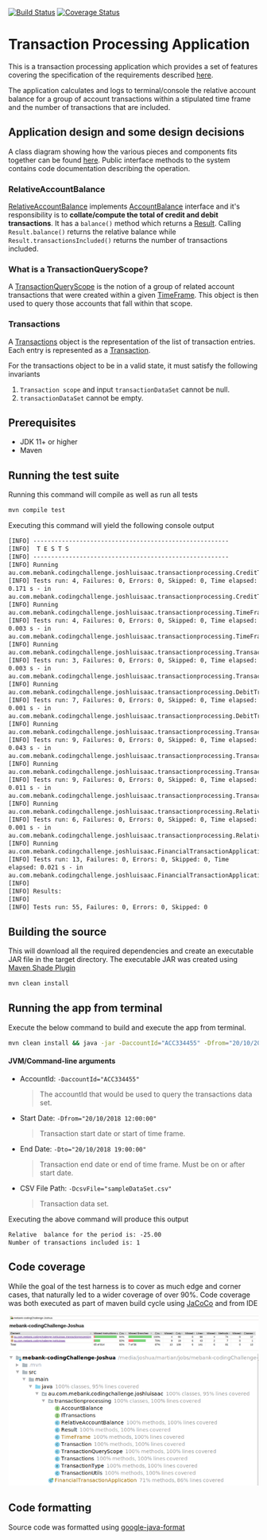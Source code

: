 [![Build Status](https://travis-ci.org/joshluisaac/mebank-codingChallenge-Joshua.svg?branch=master)](https://travis-ci.org/joshluisaac/mebank-codingChallenge-Joshua)
[![Coverage Status](https://coveralls.io/repos/github/joshluisaac/mebank-codingChallenge-Joshua/badge.svg)](https://coveralls.io/github/joshluisaac/mebank-codingChallenge-Joshua)


# Transaction Processing Application

This is a transaction processing application which provides a set of features
covering the specification of the requirements described [here](meBankCodingChallenge.pdf).

The application calculates and logs to terminal/console the relative account balance for a group of account transactions within a stipulated time frame
and the number of transactions that are included.


## Application design and some design decisions
A class diagram showing how the various pieces and components fits together can be found [here](screenshots/classDiagram.png).
Public interface methods to the system contains code documentation describing the operation.

### RelativeAccountBalance
[RelativeAccountBalance](src/main/java/au/com/mebank/codingchallenge/joshluisaac/transactionprocessing/RelativeAccountBalance.java) 
implements [AccountBalance](src/main/java/au/com/mebank/codingchallenge/joshluisaac/transactionprocessing/AccountBalance.java) interface and it's responsibility is to __collate/compute the total of credit and debit transactions__. It has a `balance()` method which returns a 
[Result](src/main/java/au/com/mebank/codingchallenge/joshluisaac/transactionprocessing/Result.java). 
Calling `Result.balance()` returns the relative balance while `Result.transactionsIncluded()` returns the number of transactions included.

### What is a TransactionQueryScope?
A [TransactionQueryScope](src/main/java/au/com/mebank/codingchallenge/joshluisaac/transactionprocessing/TransactionQueryScope.java) is the notion of a group of related account transactions that were created within a 
given [TimeFrame](src/main/java/au/com/mebank/codingchallenge/joshluisaac/transactionprocessing/TimeFrame.java).
This object is then used to query those accounts that fall within that scope. 

### Transactions
A [Transactions](src/main/java/au/com/mebank/codingchallenge/joshluisaac/transactionprocessing/Transactions.java) object is the representation of the list of transaction entries. 
Each entry is represented as a [Transaction](src/main/java/au/com/mebank/codingchallenge/joshluisaac/transactionprocessing/Transaction.java).

For the transactions object to be in a valid state, it must satisfy the following invariants 

1.  `Transaction scope` and input `transactionDataSet` cannot be null.
2. `transactionDataSet` cannot be empty.

## Prerequisites

- JDK 11+ or higher
- Maven

## Running the test suite

Running this command will compile as well as run all tests

```bash
mvn compile test
```

Executing this command will yield the following console output

```log
[INFO] -------------------------------------------------------
[INFO]  T E S T S
[INFO] -------------------------------------------------------
[INFO] Running au.com.mebank.codingchallenge.joshluisaac.transactionprocessing.CreditTransactionsTestCase
[INFO] Tests run: 4, Failures: 0, Errors: 0, Skipped: 0, Time elapsed: 0.171 s - in au.com.mebank.codingchallenge.joshluisaac.transactionprocessing.CreditTransactionsTestCase
[INFO] Running au.com.mebank.codingchallenge.joshluisaac.transactionprocessing.TimeFrameTest
[INFO] Tests run: 4, Failures: 0, Errors: 0, Skipped: 0, Time elapsed: 0.003 s - in au.com.mebank.codingchallenge.joshluisaac.transactionprocessing.TimeFrameTest
[INFO] Running au.com.mebank.codingchallenge.joshluisaac.transactionprocessing.TransactionsInvariantsTestCase
[INFO] Tests run: 3, Failures: 0, Errors: 0, Skipped: 0, Time elapsed: 0.003 s - in au.com.mebank.codingchallenge.joshluisaac.transactionprocessing.TransactionsInvariantsTestCase
[INFO] Running au.com.mebank.codingchallenge.joshluisaac.transactionprocessing.DebitTransactionsTestCase
[INFO] Tests run: 7, Failures: 0, Errors: 0, Skipped: 0, Time elapsed: 0.001 s - in au.com.mebank.codingchallenge.joshluisaac.transactionprocessing.DebitTransactionsTestCase
[INFO] Running au.com.mebank.codingchallenge.joshluisaac.transactionprocessing.TransactionUtilsTest
[INFO] Tests run: 9, Failures: 0, Errors: 0, Skipped: 0, Time elapsed: 0.043 s - in au.com.mebank.codingchallenge.joshluisaac.transactionprocessing.TransactionUtilsTest
[INFO] Running au.com.mebank.codingchallenge.joshluisaac.transactionprocessing.TransactionTest
[INFO] Tests run: 9, Failures: 0, Errors: 0, Skipped: 0, Time elapsed: 0.011 s - in au.com.mebank.codingchallenge.joshluisaac.transactionprocessing.TransactionTest
[INFO] Running au.com.mebank.codingchallenge.joshluisaac.transactionprocessing.RelativeAccountBalanceTest
[INFO] Tests run: 6, Failures: 0, Errors: 0, Skipped: 0, Time elapsed: 0.001 s - in au.com.mebank.codingchallenge.joshluisaac.transactionprocessing.RelativeAccountBalanceTest
[INFO] Running au.com.mebank.codingchallenge.joshluisaac.FinancialTransactionApplicationTest
[INFO] Tests run: 13, Failures: 0, Errors: 0, Skipped: 0, Time elapsed: 0.021 s - in au.com.mebank.codingchallenge.joshluisaac.FinancialTransactionApplicationTest
[INFO] 
[INFO] Results:
[INFO] 
[INFO] Tests run: 55, Failures: 0, Errors: 0, Skipped: 0

```

## Building the source

This will download all the required dependencies and create an executable JAR file in the target directory.
The executable JAR was created using [Maven Shade Plugin](https://maven.apache.org/plugins/maven-shade-plugin/)

```bash
mvn clean install
```

## Running the app from terminal

Execute the below command to build and execute the app from terminal.

```bash
mvn clean install && java -jar -DaccountId="ACC334455" -Dfrom="20/10/2018 12:00:00" -Dto="20/10/2018 19:00:00" -DcsvFile="sampleDataSet.csv" target/mebank-codingChallenge-Joshua-0.0.1-SNAPSHOT.jar
```

#### JVM/Command-line arguments
* AccountId: `-DaccountId="ACC334455"`
  > The accountId that would be used to query the transactions data set.
* Start Date: `-Dfrom="20/10/2018 12:00:00"`
  > Transaction start date or start of time frame.
* End Date: `-Dto="20/10/2018 19:00:00"`
  > Transaction end date or end of time frame. Must be on or after start date.
* CSV File Path: `-DcsvFile="sampleDataSet.csv"`
  > Transaction data set.

Executing the above command will produce this output
```log
Relative  balance for the period is: -25.00
Number of transactions included is: 1
```

## Code coverage

While the goal of the test harness is to cover as much edge and corner cases, that naturally led to a wider coverage of over 90%.
Code coverage was both executed as part of maven build cycle using [JaCoCo](https://github.com/jacoco/jacoco)  and from IDE

![alt text][codeCoverageJacoco]
![alt text][codecoverage]

## Code formatting
Source code was formatted using [google-java-format](https://github.com/google/google-java-format)

[codecoverage]: screenshots/codeCoverage_Ide.png "codeCoverage_Ide"
[codeCoverageJacoco]: screenshots/codeCoverageJacoco.png "codeCoverageJacoco"


